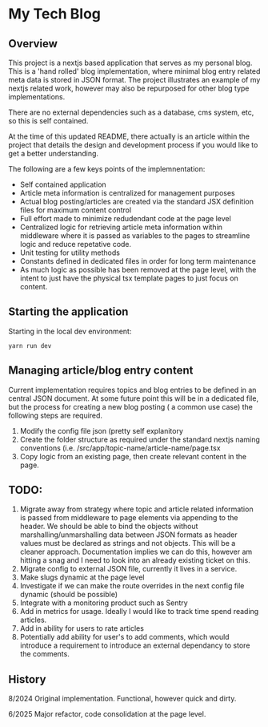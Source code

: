 # My Tech Blog

## Overview 
This project is a nextjs based application that serves as my personal blog. This is a 'hand rolled' blog implementation, where minimal blog entry related meta data is stored in JSON format. The project illustrates an example of my nextjs related work, however may also be repurposed for other blog type implementations.

There are no external dependencies such as a database, cms system, etc, so this is self contained.

At the time of this updated README, there actually is an article within the project that details the design and development process if you would like to get a better understanding. 

The following are a few keys points of the implemnentation:

* Self contained application
* Article meta information is centralized for management purposes
* Actual blog posting/articles are created via the standard JSX definition files for maximum content control
* Full effort made to minimize redudendant code at the page level
* Centralized logic for retrieving article meta information within middleware where it is passed as variables to the pages to streamline logic and reduce repetative code.
* Unit testing for utility methods
* Constants defined in dedicated files in order for long term maintenance
* As much logic as possible has been removed at the page level, with the intent to just have the physical tsx template pages to just focus on content.


## Starting the application

Starting in the local dev environment:

`yarn run dev`


## Managing article/blog entry content

Current implementation requires topics and blog entries to be defined in an central JSON document. At some future point this will be in a dedicated file, but the process for creating a new blog posting ( a common use case) the following steps are required.
1. Modify the config file json (pretty self explanitory
2. Create the folder structure as required under the standard nextjs naming conventions (i.e. /src/app/topic-name/article-name/page.tsx
3. Copy logic from an existing page, then create relevant content in the page.

## TODO:
1. Migrate away from strategy where topic and article related information is passed from middleware to page elements via appending to the header. We should be able to bind the objects without marshalling/unmarshalling data between JSON formats as header values must be declared as strings and not objects. This will be a cleaner approach. Documentation implies we can do this, however am hitting a snag and I need to look into an already existing ticket on this.
2. Migrate config to external JSON file, currently it lives in a service.
3. Make slugs dynamic at the page level
4. Investigate if we can make the route overrides in the next config file dynamic (should be possible)
5. Integrate with a monitoring product such as Sentry
6. Add in metrics for usage. Ideally I would like to track time spend reading articles.
7. Add in ability for users to rate articles
8. Potentially add ability for user's to add comments, which would introduce a requirement to introduce an external dependancy to store the comments.


## History
8/2024
	Original implementation. Functional, however quick and dirty.

6/2025 
	Major refactor, code consolidation at the page level.